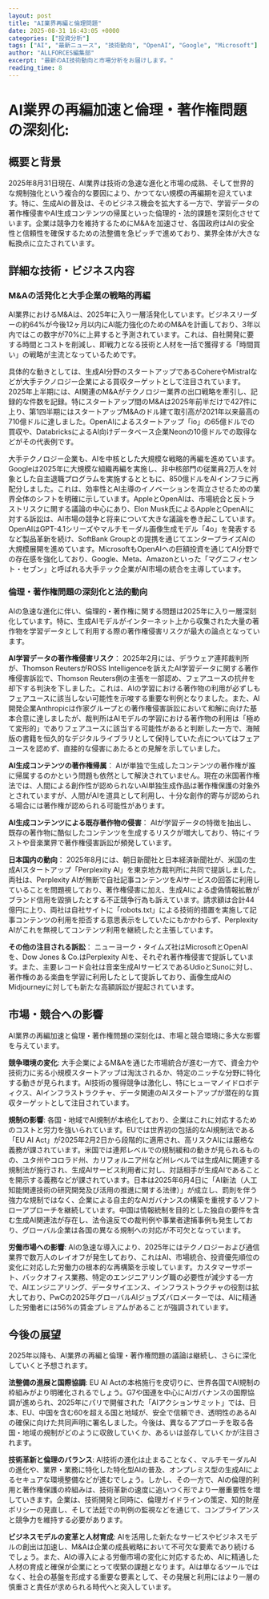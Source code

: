 ```yaml
---
layout: post
title: "AI業界再編と倫理問題"
date: 2025-08-31 16:43:05 +0000
categories: ["投資分析"]
tags: ["AI", "最新ニュース", "技術動向", "OpenAI", "Google", "Microsoft"]
author: "ALLFORCES編集部"
excerpt: "最新のAI技術動向と市場分析をお届けします。"
reading_time: 8
---
```

# **AI業界の再編加速と倫理・著作権問題の深刻化**:

## 概要と背景

2025年8月31日現在、AI業界は技術の急速な進化と市場の成熟、そして世界的な規制強化という複合的な要因により、かつてない規模の再編期を迎えています。特に、生成AIの普及は、そのビジネス機会を拡大する一方で、学習データの著作権侵害やAI生成コンテンツの帰属といった倫理的・法的課題を深刻化させています。企業は競争力を維持するためにM&Aを加速させ、各国政府はAIの安全性と信頼性を確保するための法整備を急ピッチで進めており、業界全体が大きな転換点に立たされています。

## 詳細な技術・ビジネス内容

### M&Aの活発化と大手企業の戦略的再編

AI業界におけるM&Aは、2025年に入り一層活発化しています。ビジネスリーダーの約64%が今後12ヶ月以内にAI能力強化のためのM&Aを計画しており、3年以内ではこの数字が70%に上昇すると予測されています。これは、自社開発に要する時間とコストを削減し、即戦力となる技術と人材を一括で獲得する「時間買い」の戦略が主流となっているためです。

具体的な動きとしては、生成AI分野のスタートアップであるCohereやMistralなどが大手テクノロジー企業による買収ターゲットとして注目されています。2025年上半期には、AI関連のM&Aがテクノロジー業界の出口戦略を牽引し、記録的な件数を記録。特にスタートアップ間のM&Aは2025年前半だけで427件に上り、第1四半期にはスタートアップM&Aのドル建て取引高が2021年以来最高の710億ドルに達しました。OpenAIによるスタートアップ「io」の65億ドルでの買収や、DatabricksによるAI向けデータベース企業Neonの10億ドルでの取得などがその代表例です。

大手テクノロジー企業も、AIを中核とした大規模な戦略的再編を進めています。Googleは2025年に大規模な組織再編を実施し、非中核部門の従業員2万人を対象とした自主退職プログラムを実施するとともに、850億ドルをAIインフラに再配分しました。これは、効率性とAI主導のイノベーションを両立させるための業界全体のシフトを明確に示しています。AppleとOpenAIは、市場統合と反トラストリスクに関する議論の中心にあり、Elon Musk氏によるAppleとOpenAIに対する訴訟は、AI市場の競争と将来について大きな議論を巻き起こしています。OpenAIはGPT-4.1シリーズやマルチモーダル画像生成モデル「4o」を発表するなど製品革新を続け、SoftBank Groupとの提携を通じてエンタープライズAIの大規模展開を進めています。MicrosoftもOpenAIへの巨額投資を通じてAI分野での存在感を強化しており、Google、Meta、Amazonといった「マグニフィセント・セブン」と呼ばれる大手テック企業がAI市場の統合を主導しています。

### 倫理・著作権問題の深刻化と法的動向

AIの急速な進化に伴い、倫理的・著作権に関する問題は2025年に入り一層深刻化しています。特に、生成AIモデルがインターネット上から収集された大量の著作物を学習データとして利用する際の著作権侵害リスクが最大の論点となっています。

**AI学習データの著作権侵害リスク**：
2025年2月には、デラウェア連邦裁判所が、Thomson ReutersがROSS Intelligenceを訴えたAI学習データに関する著作権侵害訴訟で、Thomson Reuters側の主張を一部認め、フェアユースの抗弁を却下する判決を下しました。これは、AIの学習における著作物の利用が必ずしもフェアユースに該当しない可能性を示唆する重要な判例となりました。また、AI開発企業Anthropicは作家グループとの著作権侵害訴訟において和解に向けた基本合意に達しましたが、裁判所はAIモデルの学習における著作物の利用は「極めて変形的」でありフェアユースに該当する可能性があると判断した一方で、海賊版の書籍を恒久的なデジタルライブラリとして保持していた点についてはフェアユースを認めず、直接的な侵害にあたるとの見解を示していました。

**AI生成コンテンツの著作権帰属**：
AIが単独で生成したコンテンツの著作権が誰に帰属するのかという問題も依然として解決されていません。現在の米国著作権法では、人間による創作性が認められないAI単独生成作品は著作権保護の対象外とされていますが、人間がAIを道具として利用し、十分な創作的寄与が認められる場合には著作権が認められる可能性があります。

**AI生成コンテンツによる既存著作物の侵害**：
AIが学習データの特徴を抽出し、既存の著作物に酷似したコンテンツを生成するリスクが増大しており、特にイラストや音楽業界で著作権侵害訴訟が頻発しています。

**日本国内の動向**：
2025年8月には、朝日新聞社と日本経済新聞社が、米国の生成AIスタートアップ「Perplexity AI」を東京地方裁判所に共同で提訴しました。両社は、Perplexity AIが無断で自社記事コンテンツをAIサービスの回答に利用していることを問題視しており、著作権侵害に加え、生成AIによる虚偽情報拡散がブランド信用を毀損したとする不正競争行為も訴えています。請求額は合計44億円に上り、両社は自社サイトに「robots.txt」による技術的措置を実施して記事コンテンツの利用を拒否する意思表示をしていたにもかかわらず、Perplexity AIがこれを無視してコンテンツ利用を継続したと主張しています。

**その他の注目される訴訟**：
ニューヨーク・タイムズ社はMicrosoftとOpenAIを、Dow Jones & Co.はPerplexity AIを、それぞれ著作権侵害で提訴しています。また、主要レコード会社は音楽生成AIサービスであるUdioとSunoに対し、著作権のある楽曲を学習に利用したとして提訴しており、画像生成AIのMidjourneyに対しても新たな高額訴訟が提起されています。

## 市場・競合への影響

AI業界の再編加速と倫理・著作権問題の深刻化は、市場と競合環境に多大な影響を与えています。

**競争環境の変化**: 大手企業によるM&Aを通じた市場統合が進む一方で、資金力や技術力に劣る小規模スタートアップは淘汰されるか、特定のニッチな分野に特化する動きが見られます。AI技術の獲得競争は激化し、特にヒューマノイドロボティクス、AIインフラストラクチャ、データ関連のAIスタートアップが潜在的な買収ターゲットとして注目されています。

**規制の影響**: 各国・地域でAI規制が本格化しており、企業はこれに対応するためのコストと労力を強いられています。EUでは世界初の包括的なAI規制法である「EU AI Act」が2025年2月2日から段階的に適用され、高リスクAIには厳格な義務が課されています。米国では連邦レベルでの規制緩和の動きが見られるものの、ユタ州やコロラド州、カリフォルニア州など州レベルでは生成AIに関連する規制法が施行され、生成AIサービス利用者に対し、対話相手が生成AIであることを開示する義務などが課されています。日本は2025年6月4日に「AI新法（人工知能関連技術の研究開発及び活用の推進に関する法律）」が成立し、罰則を伴う強力な規制ではなく、企業による自主的なAIガバナンスの構築を重視するソフトローアプローチを継続しています。中国は情報統制を目的とした独自の要件を含む生成AI関連法が存在し、法令違反での裁判例や事業者逮捕事例も発生しており、グローバル企業は各国の異なる規制への対応が不可欠となっています。

**労働市場への影響**: AIの急速な導入により、2025年にはテクノロジーおよび通信業界で数万人のレイオフが発生しており、これはAI、市場統合、投資優先順位の変化に対応した労働力の根本的な再構築を示唆しています。カスタマーサポート、バックオフィス業務、特定のエンジニアリング職の必要性が減少する一方で、AIエンジニアリング、データサイエンス、インフラストラクチャの役割は拡大しており、PwCの2025年グローバルAIジョブズバロメーターでは、AIに精通した労働者には56%の賃金プレミアムがあることが強調されています。

## 今後の展望

2025年以降も、AI業界の再編と倫理・著作権問題の議論は継続し、さらに深化していくと予想されます。

**法整備の進展と国際協調**: EU AI Actの本格施行を皮切りに、世界各国でAI規制の枠組みがより明確化されるでしょう。G7や国連を中心にAIガバナンスの国際協調が進められ、2025年にパリで開催された「AIアクションサミット」では、日本、EU、中国を含む60を超える国と地域が、安全で信頼でき、透明性のあるAIの確保に向けた共同声明に署名しました。今後は、異なるアプローチを取る各国・地域の規制がどのように収斂していくか、あるいは並存していくかが注目されます。

**技術革新と倫理のバランス**: AI技術の進化は止まることなく、マルチモーダルAIの進化や、業界・業務に特化した特化型AIの普及、オンプレミス型の生成AIによるセキュアな環境整備などが進むでしょう。しかし、その一方で、AIの倫理的利用と著作権保護の枠組みは、技術革新の速度に追いつく形でより一層重要性を増していきます。企業は、技術開発と同時に、倫理ガイドラインの策定、知的財産ポリシーの見直し、そして法廷での判例の監視などを通じて、コンプライアンスと競争力を維持する必要があります。

**ビジネスモデルの変革と人材育成**: AIを活用した新たなサービスやビジネスモデルの創出は加速し、M&Aは企業の成長戦略において不可欠な要素であり続けるでしょう。また、AIの導入による労働市場の変化に対応するため、AIに精通した人材の育成と確保が企業にとって喫緊の課題となります。AIは単なるツールではなく、社会の基盤を形成する重要な要素として、その発展と利用にはより一層の慎重さと責任が求められる時代へと突入しています。
